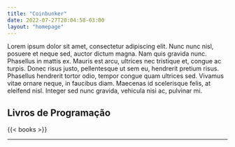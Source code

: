 ```yaml
---
title: "Coinbunker"
date: 2022-07-27T20:04:58-03:00
layout: "homepage"
---
```

Lorem ipsum dolor sit amet, consectetur adipiscing elit. Nunc nunc nisl, posuere et neque sed, auctor dictum magna. Nam quis gravida nunc. Phasellus in mattis ex. Mauris est arcu, ultrices nec tristique et, congue ac turpis. Donec risus justo, pellentesque ut sem eu, hendrerit pretium risus. Phasellus hendrerit tortor odio, tempor congue quam ultrices sed. Vivamus vitae ornare neque, in faucibus diam. Maecenas id scelerisque felis, at eleifend nisl. Integer sed nunc gravida, vehicula nisi ac, pulvinar mi.
<a href="https://www.instagram.com/eu.matheusrocha/"><i id="instagram" class="fa fa-instagram"></i></a>
<h2 class="subtitle">Livros de Programação</h2>
<section class="generic-section">
{{< books >}}
</section>
<hr>
